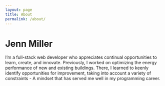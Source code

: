 ```yaml
---
layout: page
title: About
permalink: /about/
---
```


# Jenn Miller

I’m a full-stack web developer who appreciates continual opportunities to learn, create, and innovate. Previously, I worked on optimizing the energy performance of new and existing buildings. There, I learned to keenly identify opportunities for improvement, taking into account a variety of constraints - A mindset that has served me well in my programming career.

